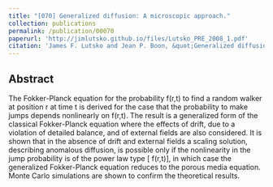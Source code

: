 ```yaml
---
title: "[070] Generalized diffusion: A microscopic approach."
collection: publications
permalink: /publication/00070
paperurl: 'http://jimlutsko.github.io/files/Lutsko_PRE_2008_1.pdf'
citation: 'James F. Lutsko and Jean P. Boon, &quot;Generalized diffusion: A microscopic approach.&quot;, <i>Phys. Rev. E</i>, <strong>77</strong>, 51103 (2008)'
---
```

Abstract
---
The Fokker-Planck equation for the probability f(r,t) to find a random walker at position r at time t is derived for the case that the probability to make jumps depends nonlinearly on f(r,t). The result is a generalized form of the classical Fokker-Planck equation where the effects of drift, due to a violation of detailed balance, and of external fields are also considered. It is shown that in the absence of drift and external fields a scaling solution, describing anomalous diffusion, is possible only if the nonlinearity in the jump probability is of the power law type [ f(r,t)], in which case the generalized Fokker-Planck equation reduces to the porous media equation. Monte Carlo simulations are shown to confirm the theoretical results.
